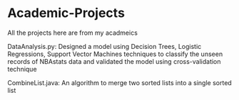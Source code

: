 # Academic-Projects

All the projects here are from my acadmeics

DataAnalysis.py: Designed a model using Decision Trees, Logistic Regressions, Support Vector Machines techniques to classify the unseen records of NBAstats data and validated the model using cross-validation technique

CombineList.java: An algorithm to merge two sorted lists into a single sorted list



